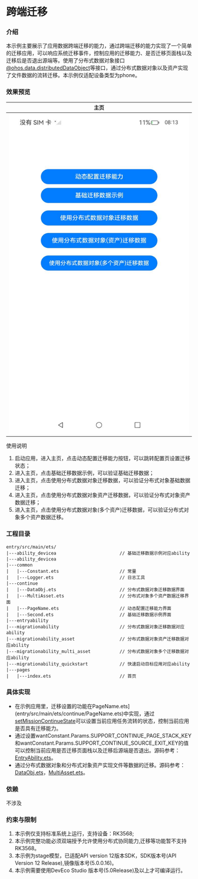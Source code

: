 # 跨端迁移

### 介绍

本示例主要展示了应用数据跨端迁移的能力，通过跨端迁移的能力实现了一个简单的迁移应用，可以响应系统迁移事件，控制应用的迁移能力、是否迁移页面栈以及迁移后是否退出源端等。使用了分布式数据对象接口[@ohos.data.distributedDataObject](https://gitee.com/openharmony/docs/blob/master/zh-cn/application-dev/reference/apis-arkdata/js-apis-data-distributedobject.md)等接口，通过分布式数据对象以及资产实现了文件数据的流转迁移。本示例仅适配设备类型为phone。

### 效果预览

| 主页                             |
| -------------------------------- |
| ![image](./screenshots/home.png) |

使用说明

1. 启动应用，进入主页，点击动态配置迁移能力按钮，可以跳转配置页设置迁移状态；
2. 进入主页，点击基础迁移数据示例，可以验证基础迁移数据；
3. 进入主页，点击使用分布式数据对象迁移数据，可以验证分布式对象基础数据迁移；
4. 进入主页，点击使用分布式数据对象资产迁移数据，可以验证分布式对象资产数据迁移；
5. 进入主页，点击使用分布式数据对象(多个资产)迁移数据，可以验证分布式对象多个资产数据迁移。

### 工程目录

```
entry/src/main/ets/
|---ability_devicea                        // 基础迁移数据示例对应ability
|---ability_devicea
|---common
|   |---Constant.ets                       // 常量
|   |---Logger.ets                         // 日志工具
|---continue
|   |---DataObj.ets                        // 分布式数据对象迁移数据界面
|   |---MultiAsset.ets                     // 分布式对象多个资产数据迁移界面
|   |---PageName.ets                       // 动态配置迁移能力界面
|   |---Second.ets                         // 基础迁移数据示例界面
|---entryability    
|---migrationability                       // 分布式数据对象迁移数据对应ability
|---migrationability_asset                 // 分布式数据对象资产迁移数据对应ability
|---migrationability_multi_asset           // 分布式数据对象多个迁移数据对应ability
|---migrationability_quickstart            // 快速启动目标应用对应ability           
|---pages
|   |---index.ets                          // 首页
```

### 具体实现

- 在示例应用里，迁移设置的功能在PageName.ets](entry/src/main/ets/continue/PageName.ets)中实现，通过[setMissionContinueState](https://gitee.com/openharmony/docs/blob/master/zh-cn/application-dev/reference/apis-ability-kit/js-apis-inner-application-uiAbilityContext.md#uiabilitycontextsetmissioncontinuestate10)可以设置当前应用任务流转的状态，控制当前应用是否具有迁移能力。
- 通过设置wantConstant.Params.SUPPORT_CONTINUE_PAGE_STACK_KEY和wantConstant.Params.SUPPORT_CONTINUE_SOURCE_EXIT_KEY的值可以控制当前应用是否迁移页面栈以及迁移后源端是否退出。源码参考：[EntryAbility.ets](entry/src/main/ets/entryability/EntryAbility.ets)。
- 通过分布式数据对象和分布式对象资产实现文件等数据的迁移。源码参考：[DataObj.ets](entry/src/main/ets/continue/DataObj.ets)，[MultiAsset.ets](entry/src/main/ets/continue/MultiAsset.ets)。

### 依赖

不涉及

### 约束与限制

1. 本示例仅支持标准系统上运行，支持设备：RK3568;
2. 本示例完整功能必须双端授予允许使用分布式协同能力,迁移等功能暂不支持RK3568。
3. 本示例为stage模型，已适配API version 12版本SDK，SDK版本号(API Version 12 Release),镜像版本号(5.0.0.16)。
4. 本示例需要使用DevEco Studio 版本号(5.0Release)及以上才可编译运行。
